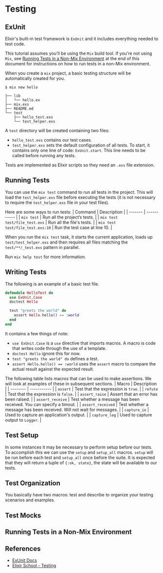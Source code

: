 # Testing

## ExUnit
Elixir's built-in test framework is `ExUnit` and it includes everything needed to test code. 

This tutorial assumes you'll be using the `Mix` build tool.  If you're not using `Mix`, see [Running Tests in a Non-Mix Environment](#running-tests-in-a-non-mix-environment) at the end of this document for instructions on how to run tests in a non-Mix environment.

When you create a `mix` project, a basic testing structure will be automatically created for you.
```
$ mix new hello
```
```
├── lib
│   └── hello.ex
├── mix.exs
├── README.md
└── test
    ├── hello_test.exs
    └── test_helper.exs
```

A `test` directory will be created containing two files:
- `hello_test.exs` contains our test cases.
- `test_helper.exs` sets the default configuration of all tests. To start, it contains only one line of code: `ExUnit.start`. This line needs to be called before running any tests.

Tests are implemented as Elixir scripts so they need an `.exs` file extension.

## Running Tests
You can use the `mix test` command to run all tests in the project. This will load the `test_helper.exs` file before executing the tests (it is not necessary to require the `test_helper.exs` file in your test files). 

Here are some ways to run tests:
| Command | Description |
| ------- | ----------- |
| `mix test` | Run all the project’s tests. |
| `mix test test/file_test.exs` | Run all the file's tests. |
| `mix test test/file_test.exs:10` | Run the test case at line 10. |

When you run the `mix test` task, it starts the current application, loads up `test/test_helper.exs` and then requires all files matching the `test/**/_test.exs` pattern in parallel.

Run `mix help test` for more information.

## Writing Tests
The following is an example of a basic test file. 

```elixir
defmodule HelloTest do
  use ExUnit.Case
  doctest Hello

  test "greets the world" do
    assert Hello.hello() == :world
  end
end
```

It contains a few things of note:
- `use ExUnit.Case` is a `use` directive that imports macros. A macro is code that writes code through the use of a template.
- `doctest Hello` ignore this for now.
- `test "greets the world" do` defines a test.
- `assert Hello.hello() == :world` uses the `assert` macro to compare the actual result against the expected result.

The following table lists macros that can be used to make assertions.  We will look at examples of these in subsequent sections.
| Macro | Description |
| -------- | ----------- |
| `assert` | Test that the expression is `true`.  |
| `refute` | Test that the expression is `false`. |
| `assert_raise`  | Assert that an error has been raised. |
| `assert_receive` | Test whether a message has been received. You can specify a timout. |
| `assert_received` | Test whether a message has been received. Will not wait for messages. |
| `capture_io` | Used to capture an application's output. |
| `capture_log` | Used to capture output to `Logger`. |

## Test Setup
In some instances it may be necessary to perform setup before our tests. To accomplish this we can use the `setup` and `setup_all` macros. `setup` will be run before each test and `setup_all` once before the suite. It is expected that they will return a tuple of `{:ok, state}`, the state will be available to our tests.

## Test Organization
You basically have two macros: test and describe to organize your testing scenarios and examples.

## Test Mocks

## Running Tests in a Non-Mix Environment


## References
- [ExUnit Docs](https://hexdocs.pm/ex_unit/ExUnit.html)
- [Elixir School - Testing](https://elixirschool.com/en/lessons/testing/basics)
